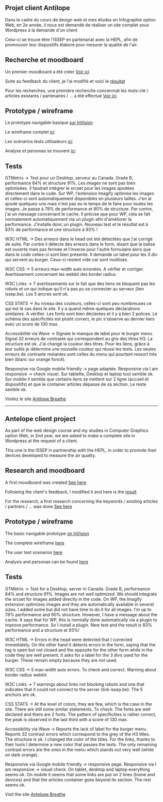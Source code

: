 ## Projet client Antilope

Dans le cadre du cours de design web et mes études en Infographie option Web, en 2e année, il nous est demandé de réaliser un site complet sous Wordpress
à la demande d'un client.

Celui-ci se trouve être l'ISSEP en partenariat avec la HEPL, afin de promouvoir leur dispositifs élaboré pour mesurer la qualité de l'air.


## Recherche et moodboard

Un premier moodboard a été créer [Voir ici](https://github.com/AlineDB/projet_Antilope/blob/main/doc/moodboard%20antilope.xd)

Suite au feedback du client, je l'ai modifié et voici le [résultat](https://github.com/AlineDB/projet_Antilope/blob/main/doc/design%20antilope%202.xd)

Pour les recherches, une première recherche concenrnat les mots-clé / articles existants / partenaires / ... a été effectué [Voir ici](https://github.com/AlineDB/projet_Antilope/blob/main/doc/doc.md)


## Prototype / wireframe

Le prototype navigable basique [sur InVision](https://aline-db.invisionapp.com/console/share/HSTA28XU3KE)

Le wireframe complet [ici](https://github.com/AlineDB/projet_Antilope/blob/main/doc/prototype/antilope%20complet%20wireframe.png)

Les scénarios tests utilisateurs [ici](https://github.com/AlineDB/projet_Antilope/blob/main/doc/prototype/tests%20utilisatzeurs%20prototype.docx)

Analyse et personas se trouvent [ici](https://github.com/AlineDB/projet_Antilope/blob/main/doc/prototype/analyse%20et%20personas.docx)




## Tests

GTMetrix -> Test pour un Desktop, serveur au Canada. Grade B, performance 84% et structure 91%. Les images ne sont pas bien optimisées. Il faudrait intégrer 
le srcset pour les images ajoutées directement dans le code. Sur WP, l'extension Imagify optimise les images et celles-ci sont automatiquement disponibles en plusieurs tailles.
J'en ai ajouté quelques-uns mais n'est pas eu le temps de le faire pour toutes les images. Je passe à 78% de performance et 90% de structure.
Par contre, j'ai un message concernant le cache.
Il précise que pour WP, cela se fait normalement automatiquement via un plugin afin d'améliorer la performance. J'installe donc un plugin.
Nouveau test et le résultat est à 83% de performance et une structure à 93% !

W3C HTML ->  Des erreurs dans le head ont été détectées que j'ai corrigé de suite. Par contre il détecte des erreurs dans le form, disant que la balise est ouverte
mais pas fermée et l'inverse pour l'autre formulaire alors que dans le code celles-ci sont bien présente.
Il demande un label pour les 3 div qui servent au burger. Ceux-ci restent vide car sont inutilisés.

W3C CSS -> 5 erreurs max-width auto erronées. A vérfier et corriger. Avertissement concernant les webkit des border radius.

W3C Links -> 7 avertissements sur le fait que des liens ne bloquent pas les robots et un qui indique qu'il n'a pas pu se connecter au serveur (lien issep.be).
Les 5 ancres sont ok.

CSS STATS -> Au niveau des couleurs, celles-ci sont peu nombreuses ce qui est le cas dans le site. Il y a quand même quelques déclarations similaires. A vérifier.
Les fonts sont bien déclarées et il y a bien 2 polices.
Le schéma des spécificités est plutôt correct, le pic s'observe au dernier tiers avec un score de 130 max.

Accessibilité via Wave -> Signale le manque de label pour le burger menu. Signal 32 erreurs de contraste qui correspondent au gris des titres H3. La structure est ok.
J'ai changé la couleur des titres. Pour les liens, grâce à leur outils je détermine une nouvelle couleur qui réussi les tests. Les seules erreurs de contraste restantes
sont celles du menu qui pourtant ressort très bien (blanc sur orange foncé).

Responsive via Google mobile friendly -> page adaptée.
Responsive via I am responsive -> check visuel. Sur tablette, Desktop et laptop tout semble ok. Sur mobile il semble que certains liens se mettent sur 2 ligne (accueil et dispositifs) et que le container articles dépasse de sa section.
Le reste semble ok.


Visitez le site [Antilope Breathe](https://antilope.aline-db.be/fr)

------------------------------------------------------------------------------------------------------------------

## Antelope client project

As part of the web design course and my studies in Computer Graphics option Web, in 2nd year, we are asked to make a complete site in Wordpress
at the request of a client.

This one is the ISSEP in partnership with the HEPL, in order to promote their devices developed to measure the air quality.


## Research and moodboard

A first moodboard was created [See here](https://github.com/AlineDB/projet_Antilope/blob/main/doc/moodboard%20antilope.xd)

Following the client's feedback, I modified it and here is the [result](https://github.com/AlineDB/projet_Antilope/blob/main/doc/design%20antilope%202.xd)

For the research, a first research concerning the keywords / existing articles / partners / ... was done [See here](https://github.com/AlineDB/projet_Antilope/blob/main/doc/doc.md)


## Prototype / wireframe

The basic navigable prototype [on InVision](https://aline-db.invisionapp.com/console/share/HSTA28XU3KE)

The complete wireframe [here](https://github.com/AlineDB/projet_Antilope/blob/main/doc/prototype/antilope%20complet%20wireframe.png)

The user test scenarios [here](https://github.com/AlineDB/projet_Antilope/blob/main/doc/prototype/tests%20utilisatzeurs%20prototype.docx)

Analysis and personas can be found [here](https://github.com/AlineDB/projet_Antilope/blob/main/doc/prototype/analyse%20et%20personas.docx)




## Tests

GTMetrix -> Test for a Desktop, server in Canada. Grade B, performance 84% and structure 91%. Images are not well optimized. We should integrate
the srcset for images added directly in the code. On WP, the Imagify extension optimizes images and they are automatically available in several sizes.
I added some but did not have time to do it for all images. I'm up to 78% performance and 90% structure.
However, I have a message about the cache.
It says that for WP, this is normally done automatically via a plugin to improve performance. So I install a plugin.
New test and the result is 83% performance and a structure at 93%!

W3C HTML -> Errors in the head were detected that I corrected immediately. On the other hand it detects errors in the form, saying that the tag is open
but not closed and the opposite for the other form while in the code they are well present.
It asks for a label for the 3 divs used for the burger. These remain empty because they are not used.

W3C CSS -> 5 max-width auto errors. To check and correct. Warning about border radius webkit.

W3C Links -> 7 warnings about links not blocking robots and one that indicates that it could not connect to the server (link issep.be).
The 5 anchors are ok.

CSS STATS -> At the level of colors, they are few, which is the case in the site. There are still some similar statements. To check.
The fonts are well declared and there are 2 fonts.
The pattern of specificities is rather correct, the peak is observed in the last third with a score of 130 max.

Accessibility via Wave -> Reports the lack of label for the burger menu. Reports 32 contrast errors which correspond to the grey of the H3 titles. The structure is ok.
I changed the color of the titles. For the links, thanks to their tools I determine a new color that passes the tests. The only remaining contrast errors
are the ones in the menu which stands out very well (white on dark orange).

Responsive via Google mobile friendly -> responsive page.
Responsive via I am responsive -> visual check. On tablet, desktop and laptop everything seems ok. On mobile it seems that some links are put on 2 lines (home and devices) and that the articles container goes beyond its section.
The rest seems ok.


Visit the site [Antelope Breathe](https://antilope.aline-db.be/fr)











